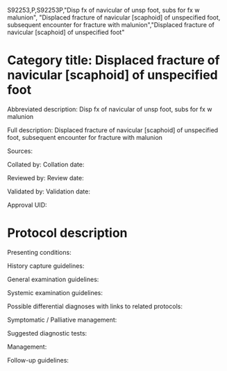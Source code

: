 S92253,P,S92253P,"Disp fx of navicular of unsp foot, subs for fx w malunion", "Displaced fracture of navicular [scaphoid] of unspecified foot, subsequent encounter for fracture with malunion","Displaced fracture of navicular [scaphoid] of unspecified foot"
# Category title: Displaced fracture of navicular [scaphoid] of unspecified foot

Abbreviated description: Disp fx of navicular of unsp foot, subs for fx w malunion

Full description: Displaced fracture of navicular [scaphoid] of unspecified foot, subsequent encounter for fracture with malunion

Sources:

Collated by:
Collation date:

Reviewed by:
Review date:

Validated by:
Validation date:

Approval UID:

# Protocol description

Presenting conditions:

History capture guidelines:

General examination guidelines:

Systemic examination guidelines:

Possible differential diagnoses with links to related protocols:

Symptomatic / Palliative management:

Suggested diagnostic tests:

Management:

Follow-up guidelines:
